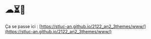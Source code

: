 # ☁⏳🌱
Ça se passe ici : [https://stluc-an.github.io/2122_an2_3themes/www/](https://stluc-an.github.io/2122_an2_3themes/www/)